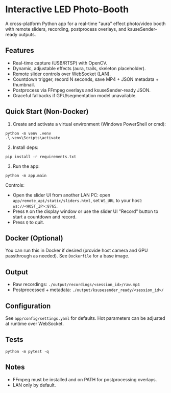 # Interactive LED Photo-Booth

A cross-platform Python app for a real-time "aura" effect photo/video booth with remote sliders, recording, postprocess overlays, and ksuseSender-ready outputs.

## Features
- Real-time capture (USB/RTSP) with OpenCV.
- Dynamic, adjustable effects (aura, trails, skeleton placeholder).
- Remote slider controls over WebSocket (LAN).
- Countdown trigger, record N seconds, save MP4 + JSON metadata + thumbnail.
- Postprocess via FFmpeg overlays and ksuseSender-ready JSON.
- Graceful fallbacks if GPU/segmentation model unavailable.

## Quick Start (Non-Docker)
1. Create and activate a virtual environment (Windows PowerShell or cmd):
```
python -m venv .venv
.\.venv\Scripts\activate
```
2. Install deps:
```
pip install -r requirements.txt
```
3. Run the app:
```
python -m app.main
```

Controls:
- Open the slider UI from another LAN PC: open `app/remote_api/static/sliders.html`, set `WS_URL` to your host: `ws://<HOST_IP>:8765`.
- Press `R` on the display window or use the slider UI "Record" button to start a countdown and record.
- Press `Q` to quit.

## Docker (Optional)
You can run this in Docker if desired (provide host camera and GPU passthrough as needed). See `Dockerfile` for a base image.

## Output
- Raw recordings: `./output/recordings/<session_id>/raw.mp4`
- Postprocessed + metadata: `./output/ksusesender_ready/<session_id>/`

## Configuration
See `app/config/settings.yaml` for defaults. Hot parameters can be adjusted at runtime over WebSocket.

## Tests
```
python -m pytest -q
```

## Notes
- FFmpeg must be installed and on PATH for postprocessing overlays.
- LAN only by default.
